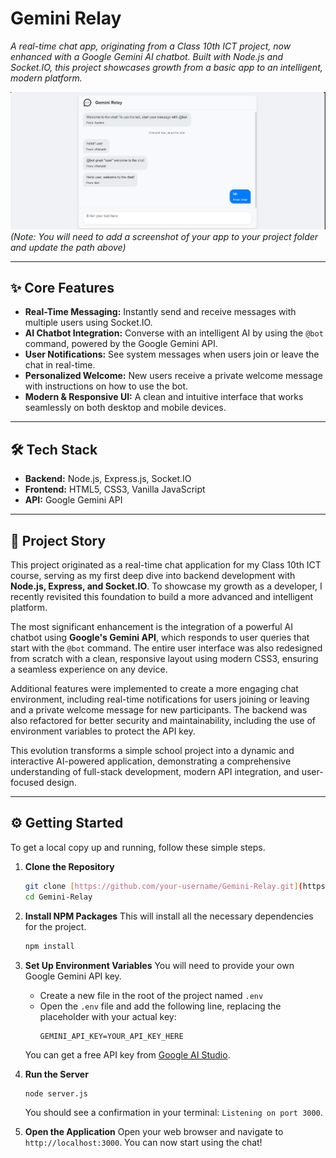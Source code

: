 # Gemini Relay

*A real-time chat app, originating from a Class 10th ICT project, now enhanced with a Google Gemini AI chatbot. Built with Node.js and Socket.IO, this project showcases growth from a basic app to an intelligent, modern platform.*

![Gemini Relay Demo](./public/images/screenshot.png)
*(Note: You will need to add a screenshot of your app to your project folder and update the path above)*

---
## ✨ Core Features

- **Real-Time Messaging:** Instantly send and receive messages with multiple users using Socket.IO.
- **AI Chatbot Integration:** Converse with an intelligent AI by using the `@bot` command, powered by the Google Gemini API.
- **User Notifications:** See system messages when users join or leave the chat in real-time.
- **Personalized Welcome:** New users receive a private welcome message with instructions on how to use the bot.
- **Modern & Responsive UI:** A clean and intuitive interface that works seamlessly on both desktop and mobile devices.

---
## 🛠️ Tech Stack

- **Backend:** Node.js, Express.js, Socket.IO
- **Frontend:** HTML5, CSS3, Vanilla JavaScript
- **API:** Google Gemini API

---
## 🚀 Project Story

This project originated as a real-time chat application for my Class 10th ICT course, serving as my first deep dive into backend development with **Node.js, Express, and Socket.IO**. To showcase my growth as a developer, I recently revisited this foundation to build a more advanced and intelligent platform.

The most significant enhancement is the integration of a powerful AI chatbot using **Google's Gemini API**, which responds to user queries that start with the `@bot` command. The entire user interface was also redesigned from scratch with a clean, responsive layout using modern CSS3, ensuring a seamless experience on any device.

Additional features were implemented to create a more engaging chat environment, including real-time notifications for users joining or leaving and a private welcome message for new participants. The backend was also refactored for better security and maintainability, including the use of environment variables to protect the API key.

This evolution transforms a simple school project into a dynamic and interactive AI-powered application, demonstrating a comprehensive understanding of full-stack development, modern API integration, and user-focused design.

---
## ⚙️ Getting Started

To get a local copy up and running, follow these simple steps.

1.  **Clone the Repository**
    ```bash
    git clone [https://github.com/your-username/Gemini-Relay.git](https://github.com/your-username/Gemini-Relay.git)
    cd Gemini-Relay
    ```

2.  **Install NPM Packages**
    This will install all the necessary dependencies for the project.
    ```bash
    npm install
    ```

3.  **Set Up Environment Variables**
    You will need to provide your own Google Gemini API key.
    - Create a new file in the root of the project named `.env`
    - Open the `.env` file and add the following line, replacing the placeholder with your actual key:
        ```
        GEMINI_API_KEY=YOUR_API_KEY_HERE
        ```
    You can get a free API key from [Google AI Studio](https://aistudio.google.com/).

4.  **Run the Server**
    ```bash
    node server.js
    ```
    You should see a confirmation in your terminal: `Listening on port 3000`.

5.  **Open the Application**
    Open your web browser and navigate to `http://localhost:3000`. You can now start using the chat!
